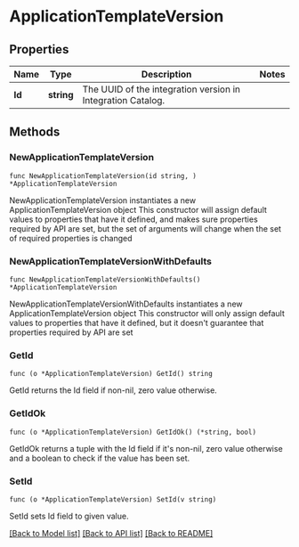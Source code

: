 # ApplicationTemplateVersion

## Properties

Name | Type | Description | Notes
------------ | ------------- | ------------- | -------------
**Id** | **string** | The UUID of the integration version in Integration Catalog. | 

## Methods

### NewApplicationTemplateVersion

`func NewApplicationTemplateVersion(id string, ) *ApplicationTemplateVersion`

NewApplicationTemplateVersion instantiates a new ApplicationTemplateVersion object
This constructor will assign default values to properties that have it defined,
and makes sure properties required by API are set, but the set of arguments
will change when the set of required properties is changed

### NewApplicationTemplateVersionWithDefaults

`func NewApplicationTemplateVersionWithDefaults() *ApplicationTemplateVersion`

NewApplicationTemplateVersionWithDefaults instantiates a new ApplicationTemplateVersion object
This constructor will only assign default values to properties that have it defined,
but it doesn't guarantee that properties required by API are set

### GetId

`func (o *ApplicationTemplateVersion) GetId() string`

GetId returns the Id field if non-nil, zero value otherwise.

### GetIdOk

`func (o *ApplicationTemplateVersion) GetIdOk() (*string, bool)`

GetIdOk returns a tuple with the Id field if it's non-nil, zero value otherwise
and a boolean to check if the value has been set.

### SetId

`func (o *ApplicationTemplateVersion) SetId(v string)`

SetId sets Id field to given value.



[[Back to Model list]](../README.md#documentation-for-models) [[Back to API list]](../README.md#documentation-for-api-endpoints) [[Back to README]](../README.md)


